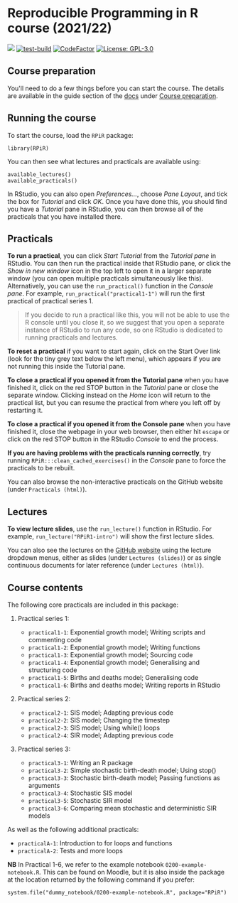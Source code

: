 # Reproducible Programming in R course (2021/22)

[![](https://img.shields.io/badge/docs-RPIR-blue)][docs]
[![test-build](https://github.com/IBAHCM/RPiR/workflows/R-CMD-check/badge.svg?=1)](https://github.com/IBAHCM/RPiR/actions)
[![CodeFactor](https://www.codefactor.io/repository/github/IBAHCM/RPiR/badge)](https://www.codefactor.io/repository/github/IBAHCM/RPiR)
[![License: GPL-3.0](https://img.shields.io/badge/license-GPL--3+-brightgreen)](https://opensource.org/licenses/GPL-3.0)

## Course preparation

You'll need to do a few things before you can start the course. The details are
available in the guide section of the [docs][docs] under
[Course preparation][prep].

## Running the course

To start the course, load the `RPiR` package:

```{R}
library(RPiR)
```

You can then see what lectures and practicals are available using:

```{R}
available_lectures()
available_practicals()
```

In RStudio, you can also open *Preferences...*, choose *Pane Layout*, and
tick the box for *Tutorial* and click *OK*. Once you have done this, you
should find you have a *Tutorial* pane in RStudio, you can then browse all of
the practicals that you have installed there.

## Practicals

**To run a practical**, you can click *Start Tutorial* from the *Tutorial
pane* in RStudio. You can then run the practical inside that RStudio pane, or
click the *Show in new window* icon in the top left to open it in a larger
separate window (you can open multiple practicals simultaneously like this).
Alternatively, you can use the `run_practical()` function in the *Console
pane*. For example, `run_practical("practical1-1")` will run the first
practical of practical series 1.

> If you decide to run a practical like this, you will not be able to use the R
  console until you close it, so we suggest that you open a separate instance of
  RStudio to run any code, so one RStudio is dedicated to running practicals and
  lectures.

**To reset a practical** if you want to start again, click on the Start Over
link (look for the tiny grey text below the left menu), which appears if you
are not running this inside the Tutorial pane.

**To close a practical if you opened it from the Tutorial pane** when you have
finished it, click on the red STOP button in the *Tutorial* pane or close the
separate window. Clicking instead on the *Home* icon will return to the
practical list, but you can resume the practical from where you left off by
restarting it.

**To close a practical if you opened it from the Console pane** when you have
finished it, close the webpage in your web browser, then either hit `escape` or
click on the red STOP button in the RStudio *Console* to end the process.

**If you are having problems with the practicals running correctly**, try
running `RPiR:::clean_cached_exercises()` in the *Console* pane to force the
practicals to be rebuilt.

You can also browse the non-interactive practicals on the GitHub website
(under `Practicals (html)`).

## Lectures

**To view lecture slides**, use the `run_lecture()` function in RStudio. For
example, `run_lecture("RPiR1-intro")` will show the first lecture slides.

You can also see the lectures on the [GitHub website][docs] using the lecture
dropdown menus, either as slides (under `Lectures (slides)`) or as single
continuous documents for later reference (under `Lectures (html)`).

## Course contents

The following core practicals are included in this package:

1. Practical series 1:

   * `practical1-1`: Exponential growth model; Writing scripts and commenting code
   * `practical1-2`: Exponential growth model; Writing functions
   * `practical1-3`: Exponential growth model; Sourcing code
   * `practical1-4`: Exponential growth model; Generalising and structuring code
   * `practical1-5`: Births and deaths model; Generalising code
   * `practical1-6`: Births and deaths model; Writing reports in RStudio

2. Practical series 2:

   * `practical2-1`: SIS model; Adapting previous code
   * `practical2-2`: SIS model; Changing the timestep
   * `practical2-3`: SIS model; Using while() loops
   * `practical2-4`: SIR model; Adapting previous code

3. Practical series 3:

   * `practical3-1`: Writing an R package
   * `practical3-2`: Simple stochastic birth-death model; Using stop()
   * `practical3-3`: Stochastic birth-death model; Passing functions as arguments
   * `practical3-4`: Stochastic SIS model
   * `practical3-5`: Stochastic SIR model
   * `practical3-6`: Comparing mean stochastic and deterministic SIR models

As well as the following additional practicals:

* `practicalA-1`: Introduction to for loops and functions
* `practicalA-2`: Tests and more loops

**NB** In Practical 1-6, we refer to the example notebook
`0200-example-notebook.R`. This can be found on Moodle, but it is also inside
the package at the location returned by the following command if you prefer:

```{R}
system.file("dummy_notebook/0200-example-notebook.R", package="RPiR")
```

[prep]: https://ibahcm.github.io/RPiR/articles/pages/preparation.html
[docs]: https://ibahcm.github.io/RPiR
